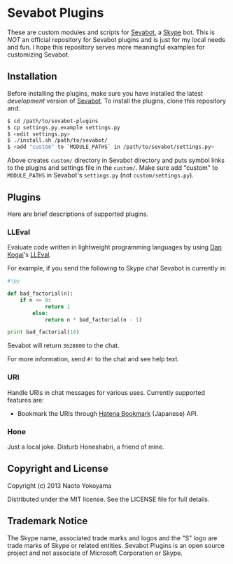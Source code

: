 # Sevabot Plugins

These are custom modules and scripts for [Sevabot], a [Skype] bot.
This is *NOT* an official repository for Sevabot plugins and is just for
my local needs and fun.
I hope this repository serves more meaningful examples for customizing Sevabot.

[Sevabot]: https://github.com/opensourcehacker/sevabot
[Skype]: http://www.skype.com/


## Installation

Before installing the plugins, make sure you have installed the latest
*development* version of [Sevabot].
To install the plugins, clone this repository and:

``` bash
$ cd /path/to/sevabot-plugins
$ cp settings.py.example settings.py
$ <edit settings.py>
$ ./install.sh /path/to/sevabot/
$ <add "custom" to `MODULE_PATHS` in /path/to/sevabot/settings.py>
```

Above creates `custom/` directory in Sevabot directory and
puts symbol links to the plugins and settings file in the `custom/`.
Make sure add "custom" to `MODULE_PATHS` in Sevabot's `settings.py`
(not `custom/settings.py`).

## Plugins

Here are brief descriptions of supported plugins.

### LLEval

Evaluate code written in lightweight programming languages by using
[Dan Kogai]'s [LLEval].

[Dan Kogai]: https://github.com/dankogai
[LLEval]: http://colabv6.dan.co.jp/lleval.html

For example, if you send the following to Skype chat Sevabot is currently in:

``` python
#!py

def bad_factorial(n):
    if n <= 0:
            return 1
        else:
            return n * bad_factorial(n - 1)

print bad_factorial(10)
```

Sevabot will return `3628800` to the chat.

For more information, send `#!` to the chat and see help text.

### URI

Handle URIs in chat messages for various uses. Currently supported features are:

- Bookmark the URIs through [Hatena Bookmark] (Japanese) API.

[Hatena Bookmark]: http://b.hatena.ne.jp/

### Hone

Just a local joke. Disturb Honeshabri, a friend of mine.


## Copyright and License

Copyright (c) 2013 Naoto Yokoyama

Distributed under the MIT license.
See the LICENSE file for full details.


## Trademark Notice

The Skype name, associated trade marks and logos and the "S" logo are
trade marks of Skype or related entities.
Sevabot Plugins is an open source project and not associate of
Microsoft Corporation or Skype.
